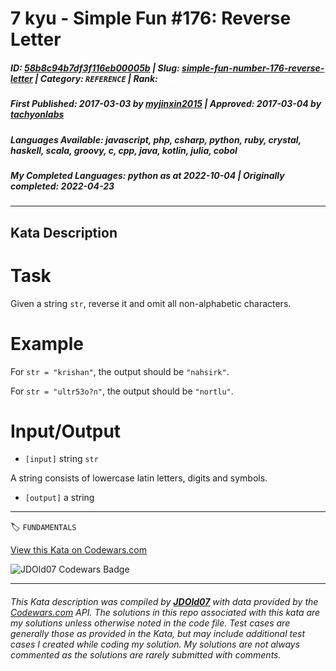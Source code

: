 # 7 kyu - Simple Fun #176: Reverse Letter

##### **ID**: [58b8c94b7df3f116eb00005b](https://www.codewars.com/kata/58b8c94b7df3f116eb00005b) | **Slug**: [simple-fun-number-176-reverse-letter](https://www.codewars.com/kata/58b8c94b7df3f116eb00005b) | **Category**: `REFERENCE` | **Rank**: <span style="color:white">7 kyu</span>

##### **First Published**: 2017-03-03 ***by*** [myjinxin2015](https://www.codewars.com/users/myjinxin2015) | **Approved**: 2017-03-04 ***by*** [tachyonlabs](https://www.codewars.com/users/tachyonlabs)

##### **Languages Available**: javascript, php, csharp, python, ruby, crystal, haskell, scala, groovy, c, cpp, java, kotlin, julia, cobol

##### **My Completed Languages**: python ***as at*** 2022-10-04 | **Originally completed**: 2022-04-23

---

## Kata Description


# Task

 Given a string `str`, reverse it and omit all non-alphabetic characters.



# Example



 For `str = "krishan"`, the output should be `"nahsirk"`.

 

 For `str = "ultr53o?n"`, the output should be `"nortlu"`.

 

# Input/Output





 - `[input]` string `str`



  A string consists of lowercase latin letters, digits and symbols.



 

 - `[output]` a string

---


🏷 `FUNDAMENTALS`


[View this Kata on Codewars.com](https://www.codewars.com/kata/58b8c94b7df3f116eb00005b)

![](https://www.codewars.com/users/jdold07/badges/large "JDOld07 Codewars Badge")

---

###### *This Kata description was compiled by [**JDOld07**](https://tpstech.dev) with data provided by the [Codewars.com](https://www.codewars.com) API.  The solutions in this repo associated with this kata are my solutions unless otherwise noted in the code file.  Test cases are generally those as provided in the Kata, but may include additional test cases I created while coding my solution.  My solutions are not always commented as the solutions are rarely submitted with comments.*
